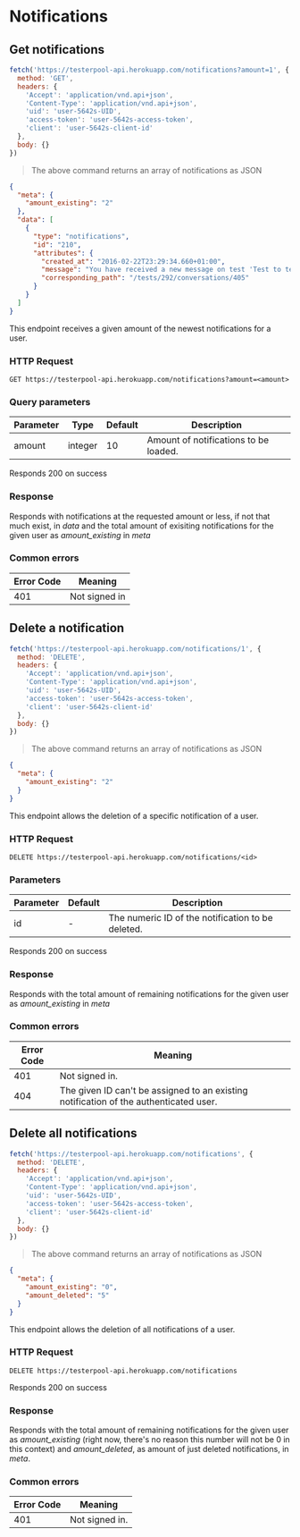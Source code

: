 # Notifications

## Get notifications

```javascript
fetch('https://testerpool-api.herokuapp.com/notifications?amount=1', {
  method: 'GET',
  headers: {
    'Accept': 'application/vnd.api+json',
    'Content-Type': 'application/vnd.api+json',
    'uid': 'user-5642s-UID',
    'access-token': 'user-5642s-access-token',
    'client': 'user-5642s-client-id'
  },
  body: {}
})
```

> The above command returns an array of notifications as JSON

```json
{
  "meta": {
    "amount_existing": "2"
  },
  "data": [
    {
      "type": "notifications",
      "id": "210",
      "attributes": {
        "created_at": "2016-02-22T23:29:34.660+01:00",
        "message": "You have received a new message on test 'Test to test a test'.",
        "corresponding_path": "/tests/292/conversations/405"
      }
    }
  ]
}
```

This endpoint receives a given amount of the newest notifications for a user.

### HTTP Request

`GET https://testerpool-api.herokuapp.com/notifications?amount=<amount>`

### Query parameters

Parameter | Type | Default | Description
--------- | ---- | ------- | -----------
amount | integer | 10 | Amount of notifications to be loaded.

<aside class="success">
Responds 200 on success
</aside>

### Response

Responds with notifications at the requested amount or less, if not that much exist, in *data* and the total amount of exisiting notifications for the given user as *amount_existing* in *meta*

### Common errors

Error Code | Meaning
---------- | -------
401 | Not signed in



## Delete a notification

```javascript
fetch('https://testerpool-api.herokuapp.com/notifications/1', {
  method: 'DELETE',
  headers: {
    'Accept': 'application/vnd.api+json',
    'Content-Type': 'application/vnd.api+json',
    'uid': 'user-5642s-UID',
    'access-token': 'user-5642s-access-token',
    'client': 'user-5642s-client-id'
  },
  body: {}
})
```

> The above command returns an array of notifications as JSON

```json
{
  "meta": {
    "amount_existing": "2"
  }
}
```

This endpoint allows the deletion of a specific notification of a user.

### HTTP Request

`DELETE https://testerpool-api.herokuapp.com/notifications/<id>`

### Parameters

Parameter | Default | Description
--------- | ------- | -----------
id | - | The numeric ID of the notification to be deleted.

<aside class="success">
Responds 200 on success
</aside>

### Response

Responds with the total amount of remaining notifications for the given user as *amount_existing* in *meta*

### Common errors

Error Code | Meaning
---------- | -------
401 | Not signed in.
404 | The given ID can't be assigned to an existing notification of the authenticated user.


## Delete all notifications

```javascript
fetch('https://testerpool-api.herokuapp.com/notifications', {
  method: 'DELETE',
  headers: {
    'Accept': 'application/vnd.api+json',
    'Content-Type': 'application/vnd.api+json',
    'uid': 'user-5642s-UID',
    'access-token': 'user-5642s-access-token',
    'client': 'user-5642s-client-id'
  },
  body: {}
})
```

> The above command returns an array of notifications as JSON

```json
{
  "meta": {
    "amount_existing": "0",
    "amount_deleted": "5"
  }
}
```

This endpoint allows the deletion of all notifications of a user.

### HTTP Request

`DELETE https://testerpool-api.herokuapp.com/notifications`

<aside class="success">
Responds 200 on success
</aside>

### Response

Responds with the total amount of remaining notifications for the given user as *amount_existing* (right now, there's no reason this number will not be 0 in this context) and *amount_deleted*, as amount of just deleted notifications, in *meta*.

### Common errors

Error Code | Meaning
---------- | -------
401 | Not signed in.
